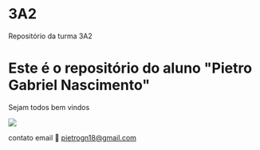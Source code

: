 # 3A2

Repositório da turma 3A2

# Este é o repositório do aluno "Pietro Gabriel Nascimento"

Sejam todos bem vindos




![](https://media.tenor.com/hp62aBw7fnH.gif)

contato email 📧 pietrogn18@gmail.com



